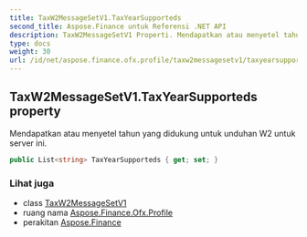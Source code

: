 ```yaml
---
title: TaxW2MessageSetV1.TaxYearSupporteds
second_title: Aspose.Finance untuk Referensi .NET API
description: TaxW2MessageSetV1 Properti. Mendapatkan atau menyetel tahun yang didukung untuk unduhan W2 untuk server ini.
type: docs
weight: 30
url: /id/net/aspose.finance.ofx.profile/taxw2messagesetv1/taxyearsupporteds/
---
```

## TaxW2MessageSetV1.TaxYearSupporteds property

Mendapatkan atau menyetel tahun yang didukung untuk unduhan W2 untuk server ini.

```csharp
public List<string> TaxYearSupporteds { get; set; }
```

### Lihat juga

* class [TaxW2MessageSetV1](../)
* ruang nama [Aspose.Finance.Ofx.Profile](../../taxw2messagesetv1/)
* perakitan [Aspose.Finance](../../../)


